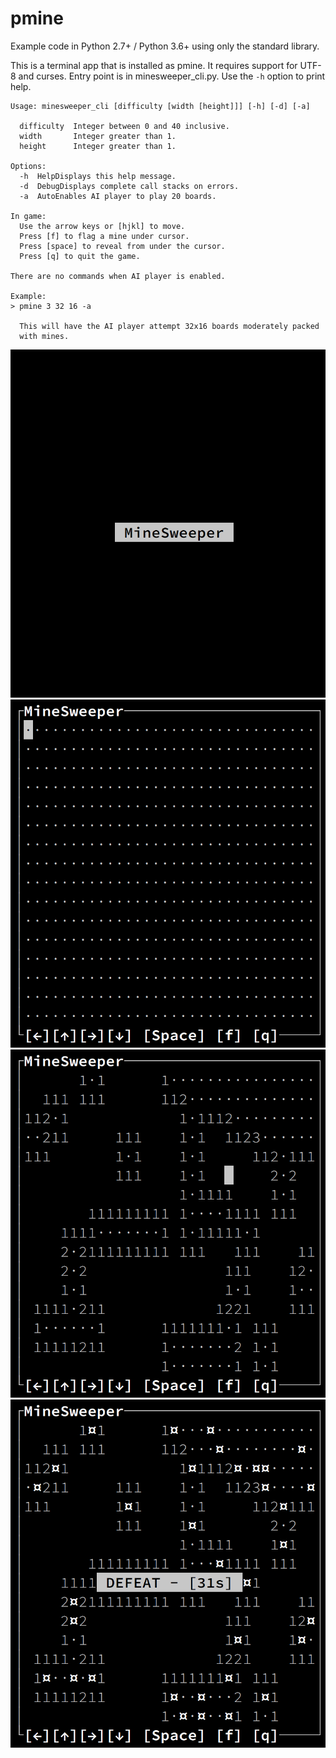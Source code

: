 # pmine
Example code in Python 2.7+ / Python 3.6+ using only the standard library.

This is a terminal app that is installed as pmine. It requires support for
UTF-8 and curses. Entry point is in minesweeper_cli.py. Use the `-h` option
to print help.

```
Usage: minesweeper_cli [difficulty [width [height]]] [-h] [-d] [-a]

  difficulty  Integer between 0 and 40 inclusive.
  width       Integer greater than 1.
  height      Integer greater than 1.

Options:
  -h  HelpDisplays this help message.
  -d  DebugDisplays complete call stacks on errors.
  -a  AutoEnables AI player to play 20 boards.

In game:
  Use the arrow keys or [hjkl] to move.
  Press [f] to flag a mine under cursor.
  Press [space] to reveal from under the cursor.
  Press [q] to quit the game.

There are no commands when AI player is enabled.

Example:
> pmine 3 32 16 -a

  This will have the AI player attempt 32x16 boards moderately packed
  with mines.
```

![Title](https://raw.githubusercontent.com/kindjie/minesweeper/main/readme/title.png)
![Hidden Board](https://raw.githubusercontent.com/kindjie/minesweeper/main/readme/hidden_board.png)
![Active Board](https://raw.githubusercontent.com/kindjie/minesweeper/main/readme/active_board.png)
![Defeat](https://raw.githubusercontent.com/kindjie/minesweeper/main/readme/defeat.png)
